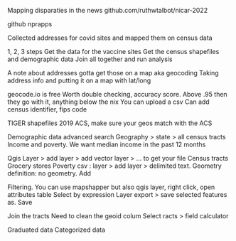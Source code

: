 Mapping disparaties in the news
github.com/ruthwtalbot/nicar-2022

github nprapps

Collected addresses for covid sites and mapped them on census data

1, 2, 3 steps
Get the data for the vaccine sites
Get the census shapefiles and demographic data
Join all together and run analysis

A note about addresses
gotta get those on a map
aka geocoding
Taking address info and putting it on a map with lat/long

geocode.io is free
Worth double checking, accuracy score. Above .95 then they go with it, anything below the nix
You can upload a csv
Can add census identifier, fips code

TIGER shapefiles
2019 ACS, make sure your geos match with the ACS

Demographic data
advanced search
Geography > state > all census tracts
Income and poverty. We want median income in the past 12 months

Qgis
Layer > add layer > add vector layer > … to get your file
Census tracts
Grocery stores
Poverty csv : layer > add layer > delimited text. Geometry definition: no geometry. Add


Filtering. You can use mapshapper but also qgis
layer, right click, open attributes table
Select by expression
Layer export > save selected features as. Save

Join the tracts 
Need to clean the geoid colum
Select racts > field calculator

Graduated data
Categorized data
